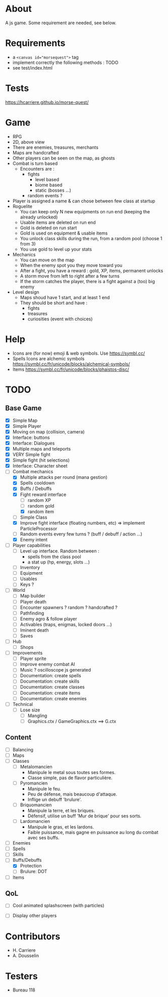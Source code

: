 # About
A js game. Some requirement are needed, see below.

# Requirements

- a `<canvas id="morsequest">` tag
- implement correctly the following methods : 
TODO
- see test/index.html

# Tests

https://hcarriere.github.io/morse-quest/

# Game

- RPG
- 2D, above view
- There are enemies, treasures, merchants
- Maps are handcrafted
- Other players can be seen on the map, as ghosts
- Combat is turn based
    - Encounters are :
        - fights
            - level based
            - biome based
            - static (bosses ...)
        - random events ?
- Player is assigned a name & can chose between few class at startup
- Roguelite
    - You can keep only N new equipments on run end (keeping the already unlocked)
    - Usable items are deleted on run end
    - Gold is deleted on run start
    - Gold is used on equipment & usable items
    - You unlock class skills during the run, from a random pool (choose 1 from 3)
    - You use gold to level up your stats
- Mechanics
    - You can move on the map
    - When the enemy spot you they move toward you
    - After a fight, you have a reward : gold, XP, items, permanent unlocks
    - A storm move from left to right after a few turns
    - If the storm catches the player, there is a fight against a (too) big enemy
- Level design
    - Maps shoud have 1 start, and at least 1 end
    - They should be short and have :
        - fights
        - treasures
        - curiosities (event with choices)



# Help
- Icons are (for now) emoji & web symbols. Use https://symbl.cc/
- Spells Icons are alchemic symbols https://symbl.cc/fr/unicode/blocks/alchemical-symbols/ 
- Items https://symbl.cc/fr/unicode/blocks/phaistos-disc/ 


# TODO
## Base Game
- [x] Simple Map
- [x] Simple Player
- [x] Moving on map (collision, camera)
- [x] Interface: buttons
- [x] Interface: Dialogues
- [x] Multiple maps and teleports
- [x] VERY Simple fight
- [x] Simple fight (hit selections)
- [x] Interface: Character sheet
- [ ] Combat mechanics
    - [x] Multiple attacks per round (mana gestion)
    - [x] Spells cooldown
    - [x] Buffs / Debuffs
    - [x] Fight reward interface
        - [ ] random XP
        - [ ] random gold
        - [x] random item
    - [ ] Simple Class
    - [x] Improve fight interface (floating numbers, etc) => implement ParticleProcessor 
    - [ ] Random events every few turns ? (buff / debuff / action ...)
    - [x] Enemy intent
- [ ] Player capabilities
    - [ ] Level up interface.
        Random between : 
        - spells from the class pool
        - a stat up (hp, energy, slots ...)
    - [ ] Inventory
    - [ ] Equipment
    - [ ] Usables
    - [ ] Keys ?
- [ ] World
    - [ ] Map builder
    - [ ] Player death
    - [ ] Encounter spawners ? random ? handcrafted ?
    - [ ] Pathfinding
    - [ ] Enemy agro & follow player
    - [ ] Activables (traps, enigmas, locked doors ...)
    - [ ] Iminent death
    - [ ] Saves
- [ ] Hub
    - [ ] Shops
- [ ] Improvements
    - [ ] Player sprite
    - [ ] Improve enemy combat AI
    - [ ] Music ? oscilloscope js generated
    - [ ] Documentation: create spells
    - [ ] Documentation: create skills
    - [ ] Documentation: create classes
    - [ ] Documentation: create items
    - [ ] Documentation: create enemies
- [ ] Technical
    - [ ] Lose size
        - [ ] Mangling
        - [ ] Graphics.ctx / GameGraphics.ctx ==> G.ctx

## Content
- [ ] Balancing
- [ ] Maps
- [ ] Classes
    - [ ] Metalomancien
        - Manipule le metal sous toutes ses formes.
        - Classe simple, pas de flavor particulière.
    - [ ] Pyromancien
        - Manipule le feu.
        - Peu de défense, mais beaucoup d'attaque.
        - Inflige un debuff 'brulure'.
    - [ ] Briquomancien
        - Manipule la terre, et les briques.
        - Défensif, utilise un buff 'Mur de brique' pour ses sorts.
    - [ ] Lardomancien
        - Manipule le gras, et les lardons.
        - Faible puissance, mais gagne en puissance au long du combat avec ses buffs.
- [ ] Enemies
- [ ] Spells
- [ ] Skills
- [ ] Buffs/Debuffs
    - [x] Protection
    - [ ] Brulure: DOT
- [ ] Items

## QoL
- [ ] Cool animated splashscreen (with particles)
- [ ] Display other players



# Contributors

- H. Carriere
- A. Dousselin

# Testers

- Bureau 118
